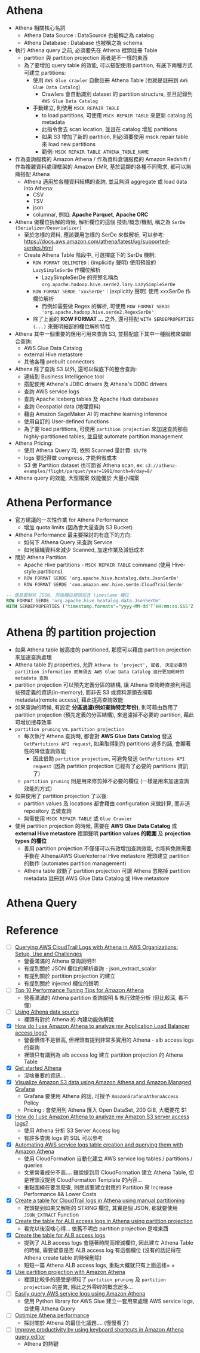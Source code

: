 # Athena

- Athena 相關核心名詞
  - Athena Data Source : DataSource 也被稱之為 catalog
  - Athena Database : Database 也被稱之為 schema
- 執行 Athena query 之前, 必須要先在 Athena 裡頭註冊 Table
  - partition 與 partition projection 兩者是不一樣的東西
  - 為了要增加 query table 的效能, 可以搭配使用 partition, 有底下兩種方式可建立 partitions:
    - 使用 `AWS Glue crawler` 自動註冊 Athena Table (也就是註冊到 `AWS Glue Data Catalog`)
      - Crawlers 會自動識別 dataset 的 partition structure, 並且記錄到 `AWS Glue Data Catalog`
    - 手動建立, 則使用 `MSCK REPAIR TABLE`
      - to load partitions, 可使用 `MSCK REPAIR TABLE` 來更新 catalog 的 metadata
      - 此指令會去 scan location, 並且在 catalog 增加 partitions
      - 如果 S3 增加了新的 partition, 則必須要使用 msck repair table 來 load new partitions
      - 範例: `MSCK REPAIR TABLE ATHENA_TABLE_NAME`
- 作為查詢服務的 Amazon Athena / 作為資料倉儲服務的 Amazon Redshift / 作為複雜資料處理框架的 Amazon EMR, 基於這類的各種不同需求, 都可以無痛搭配 Athena
  - Athena 適用於各種資料結構的查詢, 並且無須 aggregate 或 load data into Athena:
    - CSV
    - TSV
    - json
    - columnar, 例如: **Apache Parquet**, **Apache ORC**
- Athena 做欄位拆解的時候, 解析欄位的這個 技術/概念/機制, 稱之為 `SerDe (Serializer/Deserializer)`
  - 至於怎樣的資料, 應該要用怎樣的 SerDe 來做解析, 可以參考: https://docs.aws.amazon.com/athena/latest/ug/supported-serdes.html
  - Create Athena Table 階段中, 可選擇底下的 SerDe 機制:
    - `ROW FORMAT DELIMITED` : (implicitly 聲明) 使用預設的 `LazySimpleSerDe` 作欄位解析
      - LazySimpleSerDe 的完整名稱為 `org.apache.hadoop.hive.serde2.lazy.LazySimpleSerDe`
    - `ROW FORMAT SERDE 'xxxSerDe'` : (explicitly 聲明) 使用 xxxSerDe 作欄位解析
      - 而例如需要做 Regex 的解析, 可使用 `ROW FORMAT SERDE 'org.apache.hadoop.hive.serde2.RegexSerDe'`
    - 除了上面的 **ROW FORMAT ...** 之外, 還可搭配 `WITH SERDEPROPERTIES (...)` 來聲明細部的欄位解析特性
- Athena 其中一個重要的應用可用來查詢 S3, 並搭配底下其中一種服務來做聯合查詢:
  - AWS Glue Data Catalog
  - external Hive metastore
  - 其他各種 prebuilt connectors
- Athena 除了查詢 S3 以外, 還可以做底下的整合查詢:
  - 連結到 Business Intelligence tool
  - 搭配使用 Athena's JDBC drivers 及 Athena's ODBC drivers
  - 查詢 AWS service logs
  - 查詢 Apache Iceberg tables 及 Apache Hudi databases
  - 查詢 Geospatial data (地理資料)
  - 藉由 Amazon SageMaker AI 的 machine learning inference
  - 使用自訂的 User-defined functions
  - 為了要 load partitions, 可使用 `partition projection` 來加速查詢那些 highly-partitioned tables, 並且做 automate partition management
- Athena Pricing:
  - 使用 Athena Query 時, 依照 Scanned 量計費: `$5/TB`
  - logs 要記得做 compress, 才能夠省成本
  - S3 做 Partition dataset 也可節省 Athena scan, ex: `s3://athena-examples/flight/parquet/year=1991/month=9/day=8/`
- Athena query 的效能, 大型檔案 效能優於 大量小檔案

# Athena Performance

- 官方建議的一次性作業 for Athena Performance
  - 增加 quota limits (因為會大量查詢 S3 Bucket)
- Athena Performance 最主要探討的有底下的方向:
  - 如何下 Athena Query 來查詢 Service
  - 如何組織資料來減少 Scanned, 加速作業及減低成本
- 關於 Athena Partition
  - Apache Hive partitions - `MSCK REPAIR TABLE` command (使用 Hive-style partitions)
  - `ROW FORMAT SERDE 'org.apache.hive.hcatalog.data.JsonSerDe'`
  - `ROW FORMAT SERDE 'com.amazon.emr.hive.serde.CloudTrailSerde'`

```sql
-- 像是要解析 JSON, 然後欄位裡頭包含 timestamp 欄位
ROW FORMAT SERDE 'org.apache.hive.hcatalog.data.JsonSerDe'
WITH SERDEPROPERTIES ("timestamp.formats"="yyyy-MM-dd'T'HH:mm:ss.SSS'Z',yyyy-MM-dd'T'HH:mm:ss")
```

# Athena 的 partition projection

- 如果 Athena table 被高度的 partitioned, 那麼可以藉由 partition projection 來加速查詢處理
- Athena table 的 properties, 允許 `Athena to 'project', 或者, 決定必要的 partition information 而無須去 AWS Glue Data Catalog 進行更加耗時的 metadata 查詢`
- partition projection 可以預先定義分區的結構, 讓 Athena 查詢時直接利用這些預定義的資訊(in-memory), 而非去 S3 或資料源頭去撈取 metadata(remote access), 藉此提高查詢效能
- 如果查詢的時候, 有設定 **分區過濾(例如查詢特定年份)**, 則可藉由啟用了 partition projection (預先定義的分區結構), 來過濾掉不必要的 partition, 藉此可增加搜尋效率
- `partition pruning` vs. `partition projection`
  - 每次執行 Athena 查詢時, 都會對 **AWS Glue Data Catalog** 發送 `GetPartitions API request`, 如果取得到的 partitions 過多的話, 會顯著性的降低查詢效能
    - 因此借助 `partition projection`, 可避免發送 `GetPartitions API request` (因為 partition projection 已經有了必要的 partitions 資訊了)
  - `partition pruning` 則是用來修剪掉不必要的欄位 (一樣是用來加速查詢效能的方式)
- 如果使用了 partition projection 了以後:
  - partition values 及 locations 都會藉由 configuration 來做計算, 而非道 repository 去做查詢
  - 無需使用 `MSCK REPAIR TABLE` 或 `Glue Crawler`
- 使用 partition projection 的時候, 需要在 **AWS Glue Data Catalog** 或 **external Hive metastore** 裡頭聲明 **partition values 的範圍** 及 **projection types 的欄位**
  - 善用 partition projection 不僅僅可以有效增加查詢效能, 也能夠免除需要手動在 Athena/AWS Glue/external Hive metastore 裡頭建立 partition 的動作 (automates partition management)
  - Athena table 啟動了 partition projection 可讓 Athena 忽略掉 partition metadata 註冊到 AWS Glue Data Catalog 或 Hive metastore

# Athena Query

# Reference

- [ ] [Querying AWS CloudTrail Logs with Athena in AWS Organizations: Setup, Use and Challenges](https://www.virtuability.com/blog/2024-07-11-querying-aws-cloudtrail-logs-with-athena-in-aws-organizations-setup-use-and-challenges/)
  - 營養滿滿的 Athena 查詢說明!!!
  - 有提到關於 JSON 欄位的解析查詢 - json_extract_scalar
  - 有提到關於 partition projection 的建立
  - 有提到關於 injected 欄位的聲明
- [ ] [Top 10 Performance Tuning Tips for Amazon Athena](https://aws.amazon.com/blogs/big-data/top-10-performance-tuning-tips-for-amazon-athena/)
  - 營養滿滿的 Athena partition 查詢說明 & 執行效能分析 (但比較深, 看不懂)
- [ ] [Using Athena data source](https://docs.aws.amazon.com/grafana/latest/userguide/Athena-using-the-data-source.html)
  - 裡頭有對於 Athena 的 內建功能做解說
- [x] [How do I use Amazon Athena to analyze my Application Load Balancer access logs?](https://repost.aws/knowledge-center/athena-analyze-access-logs)
  - 營養價值不是很高, 但裡頭有提到非常多實用的 Athena - alb access logs 的查詢
  - 裡頭只有講到為 alb access log 建立 partition projection 的 Athena Table
- [x] [Get started Athena](https://docs.aws.amazon.com/athena/latest/ug/getting-started.html)
  - 沒啥重要的資訊...
- [x] [Visualize Amazon S3 data using Amazon Athena and Amazon Managed Grafana](https://aws.amazon.com/blogs/big-data/visualize-amazon-s3-data-using-amazon-athena-and-amazon-managed-grafana/)
  - Grafana 要使用 Athena 的話, 可授予 `AmazonGrafanaAthenaAccess` Policy
  - Pricing : 會使用到 Athena 匯入 Open DataSet, 200 GiB, 大概要花 $1
- [x] [How do I use Amazon Athena to analyze my Amazon S3 server access logs?](https://repost.aws/knowledge-center/analyze-logs-athena)
  - 使用 Athena 分析 S3 Server Access log
  - 有許多查詢 logs 的 SQL 可以參考
- [x] [Automating AWS service logs table creation and querying them with Amazon Athena](https://aws.amazon.com/blogs/big-data/automating-aws-service-logs-table-creation-and-querying-them-with-amazon-athena/)
  - 使用 CloudFormation 自動化建立 AWS service log tables / partitions / queries
  - 文章營養成分不高.... 雖說提到用 CloudFormation 建立 Athena Table, 但是裡頭沒提到 CloudFormation Template 的內容...
  - 重點圍繞在要怎麼查, 則應該要建立對應的 Partition 來 Increase Performance && Lower Costs
- [x] [Create a table for CloudTrail logs in Athena using manual partitioning](https://docs.aws.amazon.com/athena/latest/ug/create-cloudtrail-table.html)
  - 裡頭提到如果又解析的 STRING 欄位, 其實是個 JSON, 那就要使用 `JSON_EXTRACT` Function
- [x] [Create the table for ALB access logs in Athena using partition projection](https://docs.aws.amazon.com/athena/latest/ug/create-alb-access-logs-table-partition-projection.html)
  - 看完以後沒啥心得... 依舊不明白 partition projection 是啥東西
- [x] [Create the table for ALB access logs](https://docs.aws.amazon.com/athena/latest/ug/create-alb-access-logs-table.html)
  - 提到了 ALB access logs 會隨著時間而增減欄位, 因此建立 Athena Table 的時候, 需要留意是否 ALB access log 有這個欄位 (沒有的話記得在 Athena create table 的時候刪除)
  - 短短一篇 Athena ALB access logs, 重點大概就只有上面這樣= =
- [x] [Use partition projection with Amazon Athena](https://docs.aws.amazon.com/athena/latest/ug/partition-projection.html)
  - 裡頭比較多的感受是得知了 `partition pruning` 及 `partition projection` 的差異, 除此之外零碎的概念居多...
- [ ] [Easily query AWS service logs using Amazon Athena](https://aws.amazon.com/blogs/big-data/easily-query-aws-service-logs-using-amazon-athena/)
  - 使用 Python library for AWS Glue 建立一套用來處理 AWS service logs, 並使用 Athena Query
- [ ] [Optimize Athena performance](https://docs.aws.amazon.com/athena/latest/ug/performance-tuning.html)
  - 探討關於 Athena 的最佳化議題.... (慢慢看了)
- [ ] [Improve productivity by using keyboard shortcuts in Amazon Athena query editor](https://aws.amazon.com/blogs/big-data/improve-productivity-by-using-keyboard-shortcuts-in-amazon-athena-query-editor/)
  - Athena 的熱鍵
